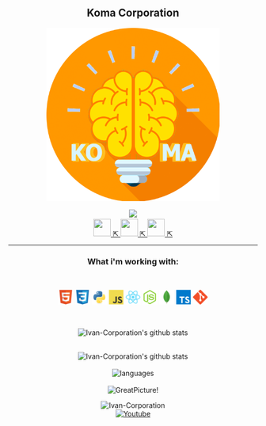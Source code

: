 <h2 align="center">Koma Corporation</h2>

<p align="center">
  <img height="350" width="350" src="https://github.com/Ivan-Corporation/Ivan-Corporation/blob/main/logo%20koma.png"/>
</p>


<p align="center">
 <a target="_blank" href=https://github.com/Ivan-Corporation>
  <img src=https://img.shields.io/github/followers/Ivan-Corporation?label=follow%20me&style=social />
</a>
<br/>

<a href=https://twitter.com/KomaHuman>
  <img height="35" width="35" src="https://abs.twimg.com/favicons/twitter.ico" />
⇱
</a>

  <a href=https://codesandbox.io/u/Ivan-Corporation>
  <img height="35" width="35" src="https://www.shareicon.net/data/2016/11/03/849433_codepen_512x512.png" />
⇱
</a> 
<a href=mailto:hammer.99.ivan@gmail.com>
  <img height="35" width="35" src="https://ssl.gstatic.com/ui/v1/icons/mail/images/favicon5.ico" />
⇱
</a>

</p>

<hr>
<h3 align="center">What i'm working with:</h3>
<br>

<p align="center">
<img src=https://raw.githubusercontent.com/devicons/devicon/master/icons/html5/html5-original.svg alt=html5 width="30" height="30"/>
<img src=https://raw.githubusercontent.com/devicons/devicon/master/icons/css3/css3-original.svg alt=css3 width="30" height="30"/>
<img src=https://raw.githubusercontent.com/devicons/devicon/master/icons/python/python-original.svg alt=python width="30" height="30"/>
<img src=https://raw.githubusercontent.com/devicons/devicon/master/icons/javascript/javascript-original.svg alt=javascript width="30" height="30"/>
<img src=https://raw.githubusercontent.com/devicons/devicon/master/icons/react/react-original.svg alt=react width="30" height="30"/>
<img src=https://raw.githubusercontent.com/devicons/devicon/master/icons/nodejs/nodejs-original.svg alt=nodejs width="30" height="30"/>
<img src=https://raw.githubusercontent.com/devicons/devicon/master/icons/mongodb/mongodb-original.svg alt=mongodb width="30" height="30"/>
<img src=https://raw.githubusercontent.com/devicons/devicon/master/icons/typescript/typescript-original.svg alt=express width="30" height="30"/>
<img src=https://raw.githubusercontent.com/devicons/devicon/master/icons/git/git-original.svg alt=git width="30" height="30"/>
</p>

<br>

<p align="center">
 <img  alt="Ivan-Corporation's github stats" src=https://github-profile-trophy.vercel.app/?username=Ivan-Corporation&theme=darkhub />
<br><br>
 </p>
  
  
<p align="center">
  <img width="500" alt="Ivan-Corporation's github stats" src="https://github-readme-stats.vercel.app/api?username=Ivan-Corporation&&show_icons=true&title_color=fafafa&icon_color=bb2acf&text_color=daf7dc&bg_color=151515" ><br><br>
  <img width="500" alt="languages" src="https://github-readme-stats.vercel.app/api/top-langs/?username=Ivan-Corporation&layout=compact&theme=tokyonight&langs_count=10">
  <br>
  <br>
   <img width="300px" alt="GreatPicture!" src="https://www.codewars.com/users/Ivan-Corporation/badges/large"/> 
 </p>

<p align="center"><img src="https://komarev.com/ghpvc/?username=Ivan-Corporation" alt="Ivan-Corporation"/><br/>
  <a href="https://www.youtube.com/channel/UCWj8NJUnyji2xHHThU1TTsw" target="_blank"><img src="https://img.shields.io/youtube/channel/subscribers/UCWj8NJUnyji2xHHThU1TTsw?color=FF514E&label=Youtube&logo=youtube&logoColor=FF514E&style=flat-square" alt="Youtube"></a>







